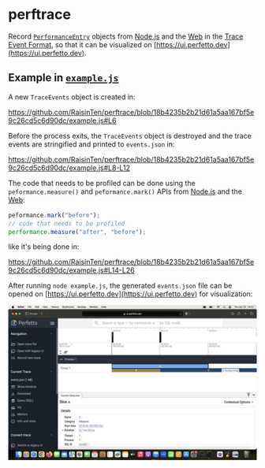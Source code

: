 # perftrace

Record [`PerformanceEntry`](https://w3c.github.io/performance-timeline/#dom-performanceentry) objects from [Node.js](https://nodejs.org/api/perf_hooks.html) and the [Web](https://w3c.github.io/performance-timeline) in the [Trace Event Format](https://docs.google.com/document/d/1CvAClvFfyA5R-PhYUmn5OOQtYMH4h6I0nSsKchNAySU/preview), so that it can be visualized on [https://ui.perfetto.dev](https://ui.perfetto.dev).

## Example in [`example.js`](example.js)

A new `TraceEvents` object is created in:

https://github.com/RaisinTen/perftrace/blob/18b4235b2b21d61a5aa167bf5e9c26cd5c6d90dc/example.js#L6

Before the process exits, the `TraceEvents` object is destroyed and the trace events are stringified and printed to `events.json` in:

https://github.com/RaisinTen/perftrace/blob/18b4235b2b21d61a5aa167bf5e9c26cd5c6d90dc/example.js#L8-L12

The code that needs to be profiled can be done using the `peformance.measure()` and `peformance.mark()` APIs from [Node.js](https://nodejs.org/api/perf_hooks.html#performancemarkname-options) and the [Web](https://www.w3.org/TR/user-timing):

```js
peformance.mark("before");
// code that needs to be profiled
performance.measure("after", "before");
```

like it's being done in:

https://github.com/RaisinTen/perftrace/blob/18b4235b2b21d61a5aa167bf5e9c26cd5c6d90dc/example.js#L14-L26

After running `node example.js`, the generated `events.json` file can be opened on [https://ui.perfetto.dev](https://ui.perfetto.dev) for visualization:

![](./example-perfetto.png)
